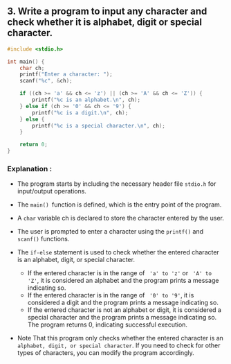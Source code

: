 ## 3. Write a program to input any character and check whether it is alphabet, digit or special character.

```c
#include <stdio.h>

int main() {
    char ch;
    printf("Enter a character: ");
    scanf("%c", &ch);

    if ((ch >= 'a' && ch <= 'z') || (ch >= 'A' && ch <= 'Z')) {
        printf("%c is an alphabet.\n", ch);
    } else if (ch >= '0' && ch <= '9') {
        printf("%c is a digit.\n", ch);
    } else {
        printf("%c is a special character.\n", ch);
    }

    return 0;
}

```
### Explanation :
- The program starts by including the necessary header file `stdio.h` for input/output operations.

- The `main() `function is defined, which is the entry point of the program.

- A `char` variable   ch   is declared to store the character entered by the user.

- The user is prompted to enter a character using the `printf()` and `scanf()` functions.

- The `if-else` statement is used to check whether the entered character is an alphabet, digit, or special character.
   - If the entered character is in the range of ` 'a' to 'z'` or ` 'A' to 'Z'`, it is considered an alphabet and the program prints a message indicating so.
   - If the entered character is in the range of ` '0' to '9'`, it is considered a digit and the program prints a message indicating so.
   - If the entered character is not an alphabet or digit, it is considered a special character and the program prints a message indicating so.
The program returns 0, indicating successful execution.

- Note That this program only checks whether the entered character is an `alphabet, digit, or special character`. If you need to check for other types of characters, you can modify the program accordingly.





